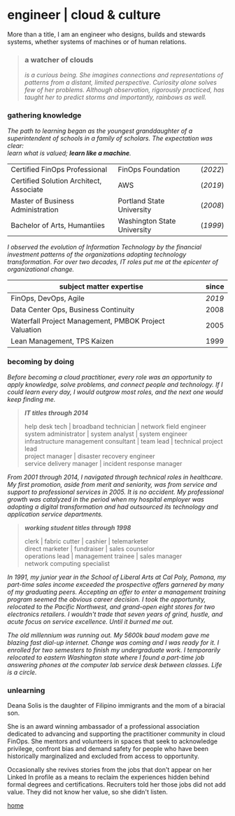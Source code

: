 # engineer  |   cloud & culture

More than a title, I am an engineer who designs, builds and stewards systems, whether systems of machines or of human relations. 

>### a watcher of clouds
>
>_is a curious being. She imagines connections and representations of patterns from a distant, limited perspective. Curiosity alone solves few of her problems. Although observation, rigorously practiced, has taught her to predict storms and importantly, rainbows as well._ 


### gathering knowledge 
_The path to learning began as the youngest granddaughter of a superintendent of schools in a family of scholars. The expectation was clear:   
learn what is valued; **learn like a machine**._


|           |   |   | 
|-----------------------------------------|---|---|
| Certified FinOps Professional           |FinOps Foundation    | (_2022_)  
| Certified Solution Architect, Associate | AWS   | (_2019_)  
| Master of Business Administration       | Portland State University  | (_2008_)  
| Bachelor of Arts, Humantiies     | Washington State University  | (_1999_)   


_I observed the evolution of Information Technology by the financial investment patterns of the organizations adopting technology transformation. For over two decades, IT roles put me at the epicenter of organizational change._


|subject matter expertise           |   |since   | 
|-----------------------------------------|---|---|
| FinOps, DevOps, Agile            |    | _2019_  
| Data Center Ops, Business Continuity |    | 2008  
| Waterfall Project Management, PMBOK Project Valuation       |   | 2005  
| Lean Management, TPS Kaizen    |   | 1999

### becoming by doing

_Before becoming a cloud practitioner, every role was an opportunity to apply knowledge, solve problems, and connect people and technology. If I could learn every day, I would outgrow most roles, and the next one would keep finding me._  

>
>***IT titles through 2014***  
>
>help desk tech  |  broadband technician  |  network field engineer  
>system administrator  |  system analyst  |  system engineer  
>infrastructure management consultant  |  team lead  |  technical project lead  
>project manager  |  disaster recovery engineer  
>service delivery manager  |  incident response manager  

_From 2001 through 2014, I navigated through technical roles in healthcare. My first promotion, aside from merit and seniority, was from service and support to professional services in 2005. It is no accident. My professional growth was catalyzed in the period when my hospital employer was adopting a digital transformation and had outsourced its technology and application service departments._
>***working student titles through 1998***  
>
>clerk  |  fabric cutter  |  cashier  |  telemarketer  
>direct marketer  |  fundraiser  |  sales counselor  
>operations lead  |  management trainee  |  sales manager  
>network computing specialist
>
_In 1991, my junior year in the School of Liberal Arts at Cal Poly, Pomona, my part-time sales income exceeded the prospective offers garnered by many of my graduating peers. Accepting an offer to enter a management training program seemed the obvious career decision. I took the opportunity, relocated to the Pacific Northwest, and grand-open eight stores for two electronics retailers. I wouldn't trade that seven years of grind, hustle, and acute focus on service excellence. Until it burned me out._  


_The old millennium was running out. My 5600k baud modem gave me blazing fast dial-up internet. Change was coming and I was ready for it. I enrolled for two semesters to finish my undergraduate work. I temporarily relocated to eastern Washington state where I found a part-time job answering phones at the computer lab service desk between classes. Life is a circle._


### unlearning

<!--  this is a generative space. thoughtful, intentional, creative solutions to challenging, incomplete systems are held here.  -->



Deana Solis is the daughter of Filipino immigrants and the mom of a biracial son.

She is an award winning ambassador of a professional association dedicated to advancing and supporting the practitioner community in cloud FinOps. She mentors and volunteers in spaces that seek to acknowledge privilege, confront bias and demand safety for people who have been historically marginalized and excluded from access to opportunity.

Occasionally she revives stories from the jobs that don't appear on her Linked In profile as a means to reclaim the experiences hidden behind formal degrees and certifications. Recruiters told her those jobs did not add value. They did not know her value, so she didn't listen.


[home](README.md)